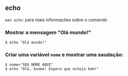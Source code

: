 ## echo
`man echo`: para mais informações sobre o comando  
  
### Mostrar a mensagem "Olá mundo!"
`$ echo "Olá mundo!"`  
  
### Criar uma variável `nome` e mostrar uma saudação:
`$ nome="SEU NOME AQUI"`  
`$ echo "Olá, $nome! Espero que esteja bem!"`  

